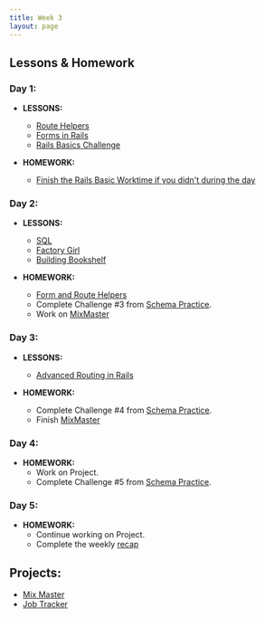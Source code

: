 ```yaml
---
title: Week 3
layout: page
---
```


## Lessons & Homework

### Day 1:

* **LESSONS:**
  - [Route Helpers](../lessons/route_helpers)
  - [Forms in Rails](../lessons/form_helpers_rails)
  - [Rails Basics Challenge](../lessons/models_databases_relationships_routes_controllers_oh_my)

* **HOMEWORK:**
  - [Finish the Rails Basic Worktime if you didn't during the day](https://github.com/turingschool/challenges/blob/master/models_databases_relationships_routes_controllers_oh_my.markdown)

### Day 2:

* **LESSONS:**
  - [SQL](../lessons/sql)
  - [Factory Girl](../lessons/factory_girl)
  - [Building Bookshelf](../lessons/forms_primer)

* **HOMEWORK:**
  - [Form and Route Helpers](https://github.com/turingschool/challenges/blob/master/form_route_helpers_rails.markdown)
  - Complete Challenge #3 from [Schema Practice](https://gist.github.com/rwarbelow/80417edbcc42578cb56a).
  - Work on [MixMaster](https://github.com/turingschool/lesson_plans/blob/master/ruby_02-web_applications_with_ruby/mix_master)

### Day 3:

* **LESSONS:**
  - [Advanced Routing in Rails](../lessons/advanced_routing_rails)

* **HOMEWORK:**
  - Complete Challenge #4 from [Schema Practice](https://gist.github.com/rwarbelow/80417edbcc42578cb56a).
  - Finish [MixMaster](https://github.com/turingschool/lesson_plans/blob/master/ruby_02-web_applications_with_ruby/mix_master)

### Day 4:

* **HOMEWORK:**
  - Work on Project.
  - Complete Challenge #5 from [Schema Practice](https://gist.github.com/rwarbelow/80417edbcc42578cb56a).

### Day 5:

* **HOMEWORK:**
  - Continue working on Project.
  - Complete the weekly [recap](https://github.com/turingschool/checks-for-understanding/blob/master/module-2/backend/week_three.md)

## Projects:

* [Mix Master](../projects/mix_master/1_getting_started)
* [Job Tracker](https://github.com/turingschool/job-tracker)
